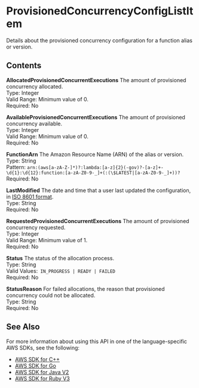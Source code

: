# ProvisionedConcurrencyConfigListItem<a name="API_ProvisionedConcurrencyConfigListItem"></a>

Details about the provisioned concurrency configuration for a function alias or version\.

## Contents<a name="API_ProvisionedConcurrencyConfigListItem_Contents"></a>

 **AllocatedProvisionedConcurrentExecutions**   <a name="SSS-Type-ProvisionedConcurrencyConfigListItem-AllocatedProvisionedConcurrentExecutions"></a>
The amount of provisioned concurrency allocated\.  
Type: Integer  
Valid Range: Minimum value of 0\.  
Required: No

 **AvailableProvisionedConcurrentExecutions**   <a name="SSS-Type-ProvisionedConcurrencyConfigListItem-AvailableProvisionedConcurrentExecutions"></a>
The amount of provisioned concurrency available\.  
Type: Integer  
Valid Range: Minimum value of 0\.  
Required: No

 **FunctionArn**   <a name="SSS-Type-ProvisionedConcurrencyConfigListItem-FunctionArn"></a>
The Amazon Resource Name \(ARN\) of the alias or version\.  
Type: String  
Pattern: `arn:(aws[a-zA-Z-]*)?:lambda:[a-z]{2}(-gov)?-[a-z]+-\d{1}:\d{12}:function:[a-zA-Z0-9-_]+(:(\$LATEST|[a-zA-Z0-9-_]+))?`   
Required: No

 **LastModified**   <a name="SSS-Type-ProvisionedConcurrencyConfigListItem-LastModified"></a>
The date and time that a user last updated the configuration, in [ISO 8601 format](https://www.iso.org/iso-8601-date-and-time-format.html)\.  
Type: String  
Required: No

 **RequestedProvisionedConcurrentExecutions**   <a name="SSS-Type-ProvisionedConcurrencyConfigListItem-RequestedProvisionedConcurrentExecutions"></a>
The amount of provisioned concurrency requested\.  
Type: Integer  
Valid Range: Minimum value of 1\.  
Required: No

 **Status**   <a name="SSS-Type-ProvisionedConcurrencyConfigListItem-Status"></a>
The status of the allocation process\.  
Type: String  
Valid Values:` IN_PROGRESS | READY | FAILED`   
Required: No

 **StatusReason**   <a name="SSS-Type-ProvisionedConcurrencyConfigListItem-StatusReason"></a>
For failed allocations, the reason that provisioned concurrency could not be allocated\.  
Type: String  
Required: No

## See Also<a name="API_ProvisionedConcurrencyConfigListItem_SeeAlso"></a>

For more information about using this API in one of the language\-specific AWS SDKs, see the following:
+  [ AWS SDK for C\+\+](https://docs.aws.amazon.com/goto/SdkForCpp/lambda-2015-03-31/ProvisionedConcurrencyConfigListItem) 
+  [ AWS SDK for Go](https://docs.aws.amazon.com/goto/SdkForGoV1/lambda-2015-03-31/ProvisionedConcurrencyConfigListItem) 
+  [ AWS SDK for Java V2](https://docs.aws.amazon.com/goto/SdkForJavaV2/lambda-2015-03-31/ProvisionedConcurrencyConfigListItem) 
+  [ AWS SDK for Ruby V3](https://docs.aws.amazon.com/goto/SdkForRubyV3/lambda-2015-03-31/ProvisionedConcurrencyConfigListItem) 